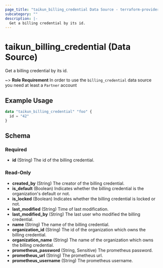 ```yaml
---
page_title: "taikun_billing_credential Data Source - terraform-provider-taikun"
subcategory: ""
description: |-
  Get a billing credential by its id.
---
```


# taikun_billing_credential (Data Source)

Get a billing credential by its id.

~> **Role Requirement** In order to use the `billing_credential` data source you need at least a `Partner` account

## Example Usage

```terraform
data "taikun_billing_credential" "foo" {
  id = "42"
}
```

<!-- schema generated by tfplugindocs -->
## Schema

### Required

- **id** (String) The id of the billing credential.

### Read-Only

- **created_by** (String) The creator of the billing credential.
- **is_default** (Boolean) Indicates whether the billing credential is the organization's default or not.
- **is_locked** (Boolean) Indicates whether the billing credential is locked or not.
- **last_modified** (String) Time of last modification.
- **last_modified_by** (String) The last user who modified the billing credential.
- **name** (String) The name of the billing credential.
- **organization_id** (String) The id of the organization which owns the billing credential.
- **organization_name** (String) The name of the organization which owns the billing credential.
- **prometheus_password** (String, Sensitive) The prometheus password.
- **prometheus_url** (String) The prometheus url.
- **prometheus_username** (String) The prometheus username.


